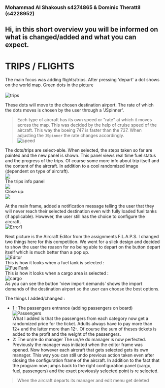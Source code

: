 ### Mohammad Al Shakoush s4274865 & Dominic Therattil (s4228952)

## Hi, in this short overview you will be informed on what is changed/added and what you can expect.

# TRIPS / FLIGHTS
The main focus was adding flights/trips. After pressing 'depart' a dot shows on the world map. Green dots in the picture <br>
<br> ![trips](images/readme/Trips.PNG) <br>

These dots will move to the chosen destination airport. The rate of which the dots moves is chosen by the user through a 'JSpinner'.
>Each type of aircraft has its own speed or "rate" at which it moves across the map. This was decided by the help of cruise speed of the aircraft. This way the boeing 747 is faster than the 737. When adjusting the `JSpinner` the rate changes accordingly.
<br> ![speed](images/readme/newSpeed.PNG) <br>

The dots/trips are select-able. When selected, the steps taken so far are painted and the new panel is shown. This panel views real time fuel status and the progress of the
trips. Of course some more info about trip itself and the content of the aircraft. In addition to a cool randomized image (dependent on type of aircraft).
<br> ![](images/readme/TripDotChosen.PNG)<br>
The trips info panel
<br> ![](images/readme/TripChosen.PNG)<br>
Close up:
<br> ![](images/readme/TripsInfo.PNG) <br>

At the main frame, added a notification message telling the user that they will never reach their selected destination even with fully loaded fuel tanks (if applicable). However,
the user still has the choice to configure the aircraft.
<br> ![Error1](images/readme/NotReachableError.PNG)<br>

Next picture is the Aircraft Editor from the assignments F.L.A.P.S. I changed two things here for this competition.
We went for a slick design and decided to show the user the reason for no being able to depart on the button depart itself which is much better than a pop up.
<br> ![Editor](images/readme/AircraftEditor.PNG)<br>
This is how it looks when a fuel tank is selected :
<br> ![FuelTank](images/readme/FuelTankChosen.PNG)<br>
This is how it looks when a cargo area is selected :
<br> ![cargo](images/readme/CragoAreaChosen.PNG)<br>
As you can see the button 'view import demands' shows the import demands of the destination airport so the user can choose the best options.

The things I added/changed :

* 1 : The passengers entrance (adding passengers on board)
<br> ![Passengers](images/readme/PassengersChosen.PNG)<br>
What I added is that the passengers from each category now get a randomized price for the ticket. Adults always have to pay more than 12+ and the latter more than 12-.
Of course the sum of theses tickets is added to the profit and the weight of the passengers.
* 2: The un/re do manager
The un/re do manager is now perfected. Previously the manager was initiated when the editor frame was opened. Now however each aircraft that gets selected gets its own manager. This way you can still undo previous action taken even after closing the configuration frame of the aircraft. In addition to the fact that the program now jumps back to the right configuration panel (cargo, fuel, passengers) and the exact previously selected point is re selected.
>When the aircraft departs its manager and edit menu get deleted
